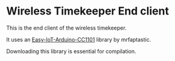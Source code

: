# Wireless Timekeeper End client

This is the end client of the wireless timekeeper.

It uses an [Easy-IoT-Arduino-CC1101](https://github.com/mrfaptastic/Easy-IoT-Arduino-CC1101/blob/master/examples/Simple_TX_and_RX/Simple_TX_and_RX.ino)
 library by mrfaptastic.

Downloading this library is essential for compilation.

